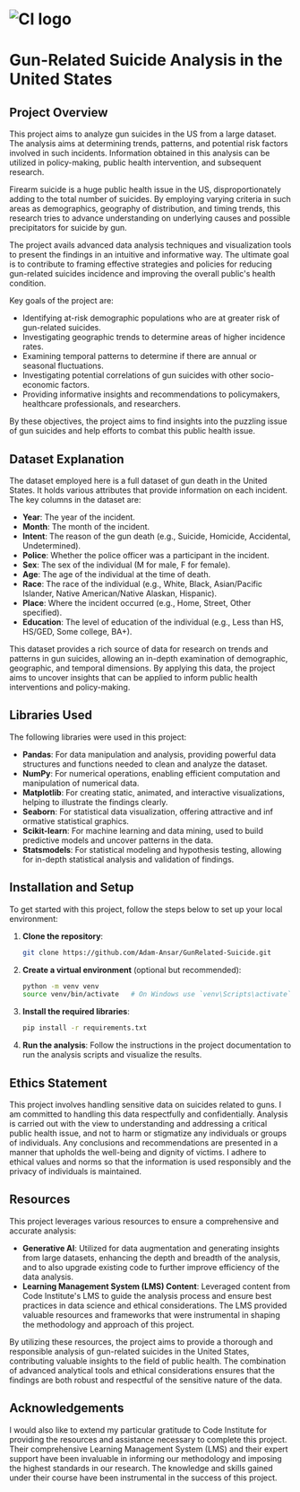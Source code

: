 # ![CI logo](https://codeinstitute.s3.amazonaws.com/fullstack/ci_logo_small.png)

# Gun-Related Suicide Analysis in the United States

## Project Overview

This project aims to analyze gun suicides in the US from a large dataset. The analysis aims at determining trends, patterns, and potential risk factors involved in such incidents. Information obtained in this analysis can be utilized in policy-making, public health intervention, and subsequent research.

Firearm suicide is a huge public health issue in the US, disproportionately adding to the total number of suicides. By employing varying criteria in such areas as demographics, geography of distribution, and timing trends, this research tries to advance understanding on underlying causes and possible precipitators for suicide by gun.

The project avails advanced data analysis techniques and visualization tools to present the findings in an intuitive and informative way. The ultimate goal is to contribute to framing effective strategies and policies for reducing gun-related suicides incidence and improving the overall public's health condition.

Key goals of the project are:

- Identifying at-risk demographic populations who are at greater risk of gun-related suicides.
- Investigating geographic trends to determine areas of higher incidence rates.
- Examining temporal patterns to determine if there are annual or seasonal fluctuations.
- Investigating potential correlations of gun suicides with other socio-economic factors.
- Providing informative insights and recommendations to policymakers, healthcare professionals, and researchers.

By these objectives, the project aims to find insights into the puzzling issue of gun suicides and help efforts to combat this public health issue.

## Dataset Explanation

The dataset employed here is a full dataset of gun death in the United States. It holds various attributes that provide information on each incident. The key columns in the dataset are:

- **Year**: The year of the incident.
- **Month**: The month of the incident.
- **Intent**: The reason of the gun death (e.g., Suicide, Homicide, Accidental, Undetermined).
- **Police**: Whether the police officer was a participant in the incident.
- **Sex**: The sex of the individual (M for male, F for female).
- **Age**: The age of the individual at the time of death.
- **Race**: The race of the individual (e.g., White, Black, Asian/Pacific Islander, Native American/Native Alaskan, Hispanic).
- **Place**: Where the incident occurred (e.g., Home, Street, Other specified).
- **Education**: The level of education of the individual (e.g., Less than HS, HS/GED, Some college, BA+).

This dataset provides a rich source of data for research on trends and patterns in gun suicides, allowing an in-depth examination of demographic, geographic, and temporal dimensions. By applying this data, the project aims to uncover insights that can be applied to inform public health interventions and policy-making.

## Libraries Used

The following libraries were used in this project:

- **Pandas**: For data manipulation and analysis, providing powerful data structures and functions needed to clean and analyze the dataset.
- **NumPy**: For numerical operations, enabling efficient computation and manipulation of numerical data.
- **Matplotlib**: For creating static, animated, and interactive visualizations, helping to illustrate the findings clearly.
- **Seaborn**: For statistical data visualization, offering attractive and inf
ormative statistical graphics.
- **Scikit-learn**: For machine learning and data mining, used to build predictive models and uncover patterns in the data.
- **Statsmodels**: For statistical modeling and hypothesis testing, allowing for in-depth statistical analysis and validation of findings.

## Installation and Setup

To get started with this project, follow the steps below to set up your local environment:

1. **Clone the repository**:
    ```bash
    git clone https://github.com/Adam-Ansar/GunRelated-Suicide.git
    ```
2. **Create a virtual environment** (optional but recommended):
    ```bash
    python -m venv venv
    source venv/bin/activate   # On Windows use `venv\Scripts\activate`
    ```

3. **Install the required libraries**:
    ```bash
    pip install -r requirements.txt
    ```

4. **Run the analysis**:
    Follow the instructions in the project documentation to run the analysis scripts and visualize the results.


## Ethics Statement

This project involves handling sensitive data on suicides related to guns. I am committed to handling this data respectfully and confidentially. Analysis is carried out with the view to understanding and addressing a critical public health issue, and not to harm or stigmatize any individuals or groups of individuals. Any conclusions and recommendations are presented in a manner that upholds the well-being and dignity of victims. I adhere to ethical values and norms so that the information is used responsibly and the privacy of individuals is maintained.

## Resources

This project leverages various resources to ensure a comprehensive and accurate analysis:

- **Generative AI**: Utilized for data augmentation and generating insights from large datasets, enhancing the depth and breadth of the analysis, and to also upgrade existing code to further improve efficiency of the data analysis.
- **Learning Management System (LMS) Content**: Leveraged content from Code Institute's LMS to guide the analysis process and ensure best practices in data science and ethical considerations. The LMS provided valuable resources and frameworks that were instrumental in shaping the methodology and approach of this project.

By utilizing these resources, the project aims to provide a thorough and responsible analysis of gun-related suicides in the United States, contributing valuable insights to the field of public health. The combination of advanced analytical tools and ethical considerations ensures that the findings are both robust and respectful of the sensitive nature of the data.

## Acknowledgements

I would also like to extend my particular gratitude to Code Institute for providing the resources and assistance necessary to complete this project. Their comprehensive Learning Management System (LMS) and their expert support have been invaluable in informing our methodology and imposing the highest standards in our research. The knowledge and skills gained under their course have been instrumental in the success of this project.
